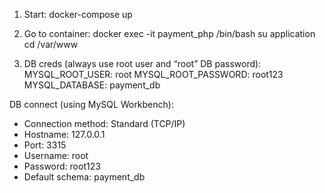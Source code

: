 1) Start:
docker-compose up

2) Go to container:
docker exec -it payment_php /bin/bash
su application
cd /var/www

3) DB creds (always use root user and “root” DB password):
MYSQL_ROOT_USER: root
MYSQL_ROOT_PASSWORD: root123
MYSQL_DATABASE: payment_db

DB connect (using MySQL Workbench):
- Connection method: Standard (TCP/IP)
- Hostname: 127.0.0.1
- Port: 3315
- Username: root
- Password: root123
- Default schema: payment_db

